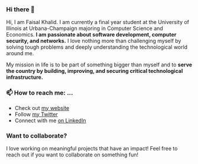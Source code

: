 ### Hi there 👋

Hi, I am Faisal Khalid. I am currently a final year student at the University of Illinois at Urbana-Champaign majoring in Computer Science and Economics. **I am passionate about software development, computer security, and networks.** I love nothing more than challenging myself by solving tough problems and deeply understanding the technological world around me.

My mission in life is to be part of something bigger than myself and to **serve the country by building, improving, and securing critical technological infrastructure.**

### 📫 How to reach me: ...

- Check out [my website](https://www.imfaisalkhalid.com/)
- Follow [my Twitter](https://twitter.com/ImFaisalKhalid)
- Connect with me [on LinkedIn](https://www.linkedin.com/in/Imfaisalkhalid/)

### Want to collaborate?

I love working on meaningful projects that have an impact! Feel free to reach out if you want to collaborate on something fun!

<!--
**ImFaisalKhalid/ImFaisalKhalid** is a ✨ _special_ ✨ repository because its `README.md` (this file) appears on your GitHub profile.

Here are some ideas to get you started:

- 🔭 I’m currently working on ...
- 🌱 I’m currently learning ...
- 👯 I’m looking to collaborate on ...
- 🤔 I’m looking for help with ...
- 💬 Ask me about ...
- 📫 How to reach me: ...
- 😄 Pronouns: ...
- ⚡ Fun fact: ...
-->

